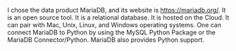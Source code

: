 I chose the data product MariaDB, and its website is https://mariadb.org/. It is an open source tool. It is a relational database. It is hosted on the Cloud. It can pair with Mac, Unix, Linux, and Windows operating systems. One can connect MariaDB to Python by using the MySQL Python Package or the MariaDB Connector/Python. MariaDB also provides Python support. 
